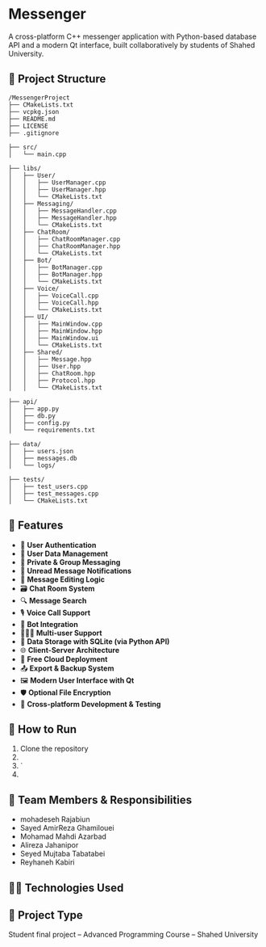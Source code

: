 # Messenger

A cross-platform C++ messenger application with Python-based database API and a modern Qt interface, built collaboratively by students of Shahed University.

## 📁 Project Structure

```‌
‌/MessengerProject
├── CMakeLists.txt
├── vcpkg.json
├── README.md
├── LICENSE
├── .gitignore

├── src/
│   └── main.cpp

├── libs/
│   ├── User/
│   │   ├── UserManager.cpp
│   │   ├── UserManager.hpp
│   │   └── CMakeLists.txt
│   ├── Messaging/
│   │   ├── MessageHandler.cpp
│   │   ├── MessageHandler.hpp
│   │   └── CMakeLists.txt
│   ├── ChatRoom/
│   │   ├── ChatRoomManager.cpp
│   │   ├── ChatRoomManager.hpp
│   │   └── CMakeLists.txt
│   ├── Bot/
│   │   ├── BotManager.cpp
│   │   ├── BotManager.hpp
│   │   └── CMakeLists.txt
│   ├── Voice/
│   │   ├── VoiceCall.cpp
│   │   ├── VoiceCall.hpp
│   │   └── CMakeLists.txt
│   ├── UI/
│   │   ├── MainWindow.cpp
│   │   ├── MainWindow.hpp
│   │   ├── MainWindow.ui
│   │   └── CMakeLists.txt
│   ├── Shared/
│   │   ├── Message.hpp
│   │   ├── User.hpp
│   │   ├── ChatRoom.hpp
│   │   ├── Protocol.hpp
│   │   └── CMakeLists.txt

├── api/
│   ├── app.py
│   ├── db.py
│   ├── config.py
│   └── requirements.txt

├── data/
│   ├── users.json
│   ├── messages.db
│   └── logs/

├── tests/
│   ├── test_users.cpp
│   ├── test_messages.cpp
│   └── CMakeLists.txt‌
```
## 🔧 Features

- 🔐 **User Authentication**  
- 🧾 **User Data Management**  
- 💬 **Private & Group Messaging**  
- 📩 **Unread Message Notifications**  
- 🧠 **Message Editing Logic**  
- 🗃️ **Chat Room System** 
- 🔍 **Message Search**
- 🎙️ **Voice Call Support** 
- 🤖 **Bot Integration** 
- 🧑‍🤝‍🧑 **Multi-user Support** 
- 💾 **Data Storage with SQLite (via Python API)**  
- 🌐 **Client-Server Architecture**  
- 🔗 **Free Cloud Deployment**  
- 📤 **Export & Backup System**  
- 🖼️ **Modern User Interface with Qt** 
- 🛡️ **Optional File Encryption** 
- 🧪 **Cross-platform Development & Testing** 

## 🚀 How to Run
1. Clone the repository
2. 
3. `
4. 

## 👥 Team Members & Responsibilities
- mohadeseh Rajabiun
- Sayed AmirReza Ghamilouei
- Mohamad Mahdi Azarbad
- Alireza Jahanipor
- Seyed Mujtaba Tabatabei
- Reyhaneh Kabiri

## 🧑‍💻 Technologies Used


## 🧪 Project Type
Student final project – Advanced Programming Course – Shahed University
